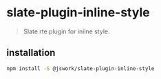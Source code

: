 # slate-plugin-inline-style
> Slate rte plugin for inilne style.


## installation
```bash
npm install -S @jswork/slate-plugin-inline-style
```
